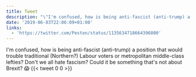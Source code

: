 ```yaml
---
title: Tweet
description: "\"I'm confused, how is being anti-fascist (anti-trump) a position that would trouble traditional (Northern?) Labour voters or metropolitan middle-class lefties? Don't we all hate fascism? Could it be something that's not about Brexit? \U0001F631 \""
date: '2019-06-03T22:06:09+01:00'
links:
  - 'https://twitter.com/Peston/status/1135634718664396800'
---
```

I'm confused, how is being anti-fascist (anti-trump) a position that would trouble traditional (Northern?) Labour voters or metropolitan middle-class lefties? Don't we all hate fascism? Could it be something that's not about Brexit? 😱 
      {{< tweet 0 0 >}}
    
